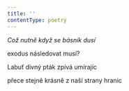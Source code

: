 ```yaml
---
title: ''
contentType: poetry
---
```


_Což nutně když se básník dusí_

exodus následovat musí?

Labuť divný pták zpívá umírajíc

přece stejně krásně z naší strany hranic
